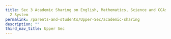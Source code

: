 ```yaml
---
title: Sec 3 Academic Sharing on English, Mathematics, Science and CCAs & LEAPS
  2 System
permalink: /parents-and-students/Upper-Sec/academic-sharing
description: ""
third_nav_title: Upper Sec
---
```

